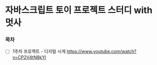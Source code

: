# 자바스크립트 토이 프로젝트 스터디 with 멋사

### 목차
- [ ] 1주차 프로젝트 - 디지털 시계
https://www.youtube.com/watch?v=CP2V4tN8kYI